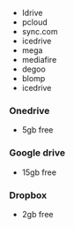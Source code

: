 - Idrive
- pcloud
- sync.com
- icedrive
- mega
- mediafire
- degoo
- blomp
- icedrive

### Onedrive
- 5gb free

### Google drive
- 15gb free 

### Dropbox
- 2gb free